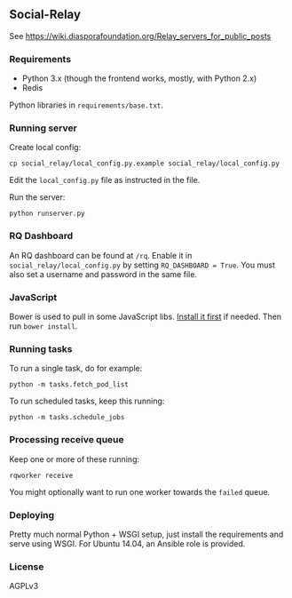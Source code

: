 ## Social-Relay

See https://wiki.diasporafoundation.org/Relay_servers_for_public_posts

### Requirements

* Python 3.x (though the frontend works, mostly, with Python 2.x)
* Redis

Python libraries in `requirements/base.txt`.

### Running server

Create local config:

    cp social_relay/local_config.py.example social_relay/local_config.py
    
Edit the `local_config.py` file as instructed in the file.

Run the server:

    python runserver.py
    
### RQ Dashboard

An RQ dashboard can be found at `/rq`. Enable it in `social_relay/local_config.py` by setting `RQ_DASHBOARD = True`.
You must also set a username and password in the same file.

### JavaScript

Bower is used to pull in some JavaScript libs. [Install it first](http://bower.io/) if needed. Then run `bower install`.

### Running tasks

To run a single task, do for example:

    python -m tasks.fetch_pod_list
     
To run scheduled tasks, keep this running:
 
    python -m tasks.schedule_jobs
    
### Processing receive queue

Keep one or more of these running:

    rqworker receive

You might optionally want to run one worker towards the `failed` queue.

### Deploying

Pretty much normal Python + WSGI setup, just install the requirements and serve using WSGI. For Ubuntu 14.04,
an Ansible role is provided.

### License

AGPLv3
